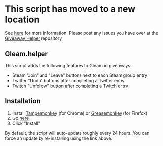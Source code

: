 # This script has moved to a new location
See [here](https://github.com/Citrinate/gleamHelper/blob/master/MOVED.md) for more information.  Please post any issues you have over at the [Giveaway Helper](https://github.com/Citrinate/giveawayHelper) repository

## Gleam.helper
This script adds the following features to Gleam.io giveaways:
  * Steam "Join" and "Leave" buttons next to each Steam group entry
  * Twitter "Undo" buttons after completing a Twitter entry
  * Twitch "Unfollow" button after completing a Twitch entry

## Installation
1. Install [Tampermonkey](https://chrome.google.com/webstore/detail/tampermonkey/dhdgffkkebhmkfjojejmpbldmpobfkfo) (for Chrome) or [Greasemonkey](https://addons.mozilla.org/en-US/firefox/addon/greasemonkey/) (for Firefox)
2. Go [here](https://raw.githubusercontent.com/Citrinate/giveawayHelper/master/giveawayHelper.user.js)
3. Click "Install"

By default, the script will auto-update roughly every 24 hours. You can force an update by re-installing using the link above.
